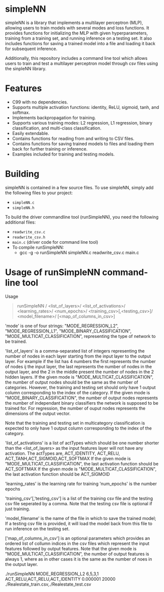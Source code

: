 # simpleNN
simpleNN is a library that implements a multilayer perceptron (MLP), allowing users to train models with several modes and loss functions. It provides functions for initializing the MLP with given hyperparameters, training from a training set, and running inference on a testing set. It also includes functions for saving a trained model into a file and loading it back for subsequent inference.

Additionally, this repository includes a command line tool which allows users to train and test a multilayer perceptron model through csv files using the sinpleNN library.

# Features
- C99 with no dependencies.
- Supports multiple activation functions: identity, ReLU, sigmoid, tanh, and softmax.
- Implements backpropagation for training.
- Supports various training modes: L2 regression, L1 regression, binary classification, and multi-class classification.
- Easily extendable.
- Contains functions for reading from and writing to CSV files.
- Contains functions for saving trained models to files and loading them back for further training or inference.
- Examples included for training and testing models.

# Building

simpleNN is contained in a few source files. To use simpleNN, simply add the following files to your project:
- `simpleNN.c`
- `simpleNN.h`

To build the driver commandline tool (runSimpleNN), you need the following additional files:
- `readwrite_csv.c`
- `readwrite_csv.h`
- `main.c` (driver code for command line tool)
- To compile runSimpleNN:
  -   gcc -g -o  runSimpleNN simpleNN.c readwrite_csv.c main.c
  
# Usage of runSimpleNN command-line tool

Usage
>runSimpleNN
  ><mode>/
  ><list_of_layers>/
  ><list_of_activations>/
  ><learning_rates>/
  ><num_epochs>/
  ><training_csv>[,<testing_csv>]/
  ><model_filename>/
  >[<map_of_columns_in_csv>]

'mode' is one of four strings: "MODE_REGRESSION_L2", "MODE_REGRESSION_L1", "MODE_BINARY_CLASSIFICATION", "MODE_MULTICAT_CLASSIFICATION", representing the type of network to be trained.

'list_of_layers' is a comma-separated list of integers representing the number of nodes in each layer starting from the input layer to the output layer. For example if the list has 4 numbers the first represents the number of nodes ij the input layer, the last represents the number of nodes in the output layer, and the 2 in the middle present the number of nodes in the 2 hidden layers. If the given mode is "MODE_MULTICAT_CLASSIFICATION", the number of output nodes should be the same as the number of categories. However, the training and testing set should only have 1 output column corresponding to the index of the category.
If the given mode is "MODE_BINARY_CLASSIFICATION", the number of output nodes represents the number of independant binary classifiers the network is supposed to be trained for.
For regression, the number of ouput nodes represents the dimensions of the output vector.

Note that the training and testing set in multicategory classification is expected to only have 1 output column corresponding to the index of the category.

'list_of_activations' is a list of actTypes which should be one number shorter than the <list_of_layers> as the input features layer will not have any activation.
The actTypes are, ACT_IDENTITY, ACT_RELU, ACT_TANH,ACT_SIGMOID,ACT_SOFTMAX
If the given mode is "MODE_MULTICAT_CLASSIFICATION", the last activation function should be ACT_SOFTMAX
If the given mode is "MODE_MULTICAT_CLASSIFICATION", the last activation function should be ACT_SIGMOID

'learning_rates' is the learning rate for training
'num_epochs' is the number epochs

'training_csv'[,'testing_csv'] is a list of the training csv file and the testing csv file seperated by a comma. 
Note that the testing csv file is optional if just training.

'model_filename' is the name of the file in which to save the trained model; 
If a testing csv file is provided, it will load the model back from this file to run inference on the testing set.

['map_of_columns_in_csv'] is an optional parameters which provides an ordered list of collumn indices in the csv files which represent the input features followed by output features.
Note that the given mode is "MODE_MULTICAT_CLASSIFICATION", the number of output features is always 1, where as in other cases it is the same as the number of noes in the output layer.


  ./runSimpleNN MODE_REGRESSION_L2 6,5,3,1 ACT_RELU,ACT_RELU,ACT_IDENTITY 0.000001 20000 ./Realestate_train.csv,./Realestate_test.csv






